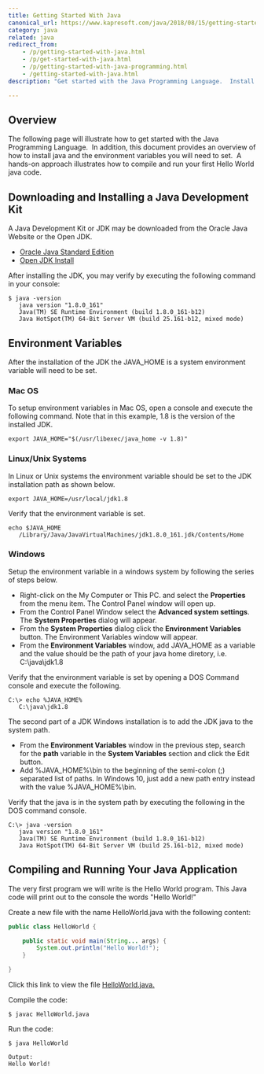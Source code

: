 ```yaml
---
title: Getting Started With Java
canonical_url: https://www.kapresoft.com/java/2018/08/15/getting-started-with-java.html
category: java
related: java
redirect_from: 
    - /p/getting-started-with-java.html
    - /p/get-started-with-java.html
    - /p/getting-started-with-java-programming.html
    - /getting-started-with-java.html
description: "Get started with the Java Programming Language.  Install java and configure environment variables. How to compile and run your first Hello World java code."

---
```


## Overview

The following page will illustrate how to get started with the Java Programming
Language.&nbsp;&nbsp;In addition, this document provides an overview of how to install
java and the environment variables you will need to set.&nbsp;&nbsp;A hands-on approach
illustrates how to compile and run your first Hello World java code.

<!--excerpt-->

## Downloading and Installing a Java Development Kit

A Java Development Kit or JDK may be downloaded from the Oracle Java Website or the Open JDK.

- <a target="_blank" href="http://www.oracle.com/technetwork/java/javase/downloads/index.html">Oracle Java Standard Edition</a>
- <a target="_blank" href="http://openjdk.java.net/install/index.html">Open JDK Install</a>

After installing the JDK, you may verify by executing the following command in your console:

```commandline
$ java -version
   java version "1.8.0_161"
   Java(TM) SE Runtime Environment (build 1.8.0_161-b12)
   Java HotSpot(TM) 64-Bit Server VM (build 25.161-b12, mixed mode)
```

<!-- ########################################################### -->

## Environment Variables

After the installation of the JDK the JAVA_HOME is a system environment variable will need to be set.

### Mac OS

To setup environment variables in Mac OS, open a console and execute the following command.
Note that in this example, 1.8 is the version of the installed JDK.

```commandline
export JAVA_HOME="$(/usr/libexec/java_home -v 1.8)"
```

### Linux/Unix Systems

In Linux or Unix systems the environment variable should be set to the JDK installation path as shown below.

```commandline
export JAVA_HOME=/usr/local/jdk1.8
```

Verify that the environment variable is set.

```commandline
echo $JAVA_HOME
   /Library/Java/JavaVirtualMachines/jdk1.8.0_161.jdk/Contents/Home
```

### Windows
Setup the environment variable in a windows system by following the series of steps below.

- Right-click on the My Computer or This PC. and select the <b>Properties</b> from the menu item. The Control Panel window will open up.
- From the Control Panel Window select the <b>Advanced system settings</b>. The <b>System Properties</b> dialog will appear.
- From the <b>System Properties</b> dialog click the <b>Environment Variables</b> button. The Environment Variables window will appear.
- From the <b>Environment Variables</b> window, add JAVA_HOME as a variable and the value should be the path of your java home diretory, i.e. C:\java\jdk1.8

Verify that the environment variable is set by opening a DOS Command console and execute the following.

```commandline
C:\> echo %JAVA_HOME%
   C:\java\jdk1.8
```

The second part of a JDK Windows installation is to add the JDK java to the system path.

- From the <b>Environment Variables</b> window in the previous step, search for the <b>path</b> variable in the <b>System Variables</b> section and click the Edit button.
- Add %JAVA_HOME%\bin to the beginning of the semi-colon (;) separated list of paths. In Windows 10, just add a new path entry instead with the value %JAVA_HOME%\bin.

Verify that the java is in the system path by executing the following in the DOS command console.

```commandline
C:\> java -version
   java version "1.8.0_161"
   Java(TM) SE Runtime Environment (build 1.8.0_161-b12)
   Java HotSpot(TM) 64-Bit Server VM (build 25.161-b12, mixed mode)
```

<!-- ########################################################### -->

## Compiling and Running Your Java Application

The very first program we will write is the Hello World program.
This Java code will print out to the console the words "Hello World!"

Create a new file with the name HelloWorld.java with the following content:

```java
public class HelloWorld {

    public static void main(String... args) {
        System.out.println("Hello World!");
    }

}
```

Click this link to view the file <a target="_blank" href="https://gist.github.com/nfet/43754fb003232e82588ca20d50e1887e">HelloWorld.java.</a>

Compile the code:

```commandline
$ javac HelloWorld.java
```

Run the code:

```commandline
$ java HelloWorld

Output:
Hello World!
```
